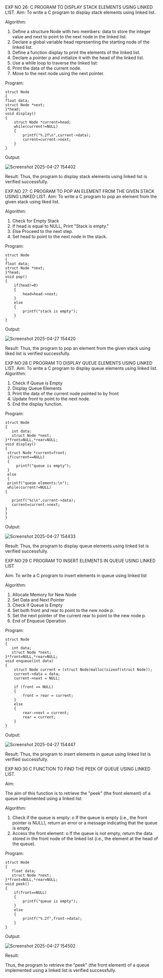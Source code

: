 

EXP NO 26: C PROGRAM TO DISPLAY STACK ELEMENTS USING LINKED LIST.
Aim:
To write a C program to display stack elements using linked list.

Algorithm:
1.	Define a structure Node with two members: data to store the integer value and next to point to the next node in the linked list.
2.	Declare a global variable head representing the starting node of the linked list.
3.	Define a function display to print the elements of the linked list.
4.	Declare a pointer p and initialize it with the head of the linked list.
5.	Use a while loop to traverse the linked list:
6.	Print the data of the current node.
7.	Move to the next node using the next pointer.
 
Program:

```
struct Node   
{  
float data;  
struct Node *next;  
}*head;  
void display()  
{ 
    struct Node *current=head;
    while(current!=NULL)
    {
        printf("%.2f\n",current->data);
        current=current->next;
    }
}
```

Output:

![Screenshot 2025-04-27 154402](https://github.com/user-attachments/assets/383c6fca-0620-4f17-bac3-2f51e634eb29)



Result:
Thus, the program to display stack elements using linked list is verified successfully. 



EXP.NO 27: C PROGRAM TO POP AN ELEMENT FROM THE GIVEN STACK USING 
LINKED LIST.
Aim:
To write a C program to pop an element from the given stack using liked list.

Algorithm:
1.	Check for Empty Stack
2.	If head is equal to NULL, Print "Stack is empty."
3.	Else Proceed to the next step.
4.	Set head to point to the next node in the stack.
 
Program:

```
struct Node   
{  
float data;  
struct Node *next;  
}*head;  
void pop()  
{ 
    if(head!=0)
    {
        head=head->next;
    }
    else
    {
        printf("stack is empty");
    }
}
```

Output:

![Screenshot 2025-04-27 154420](https://github.com/user-attachments/assets/c2e9c3ca-9b24-4970-a519-4f23907fd1d0)




Result:
Thus, the program to pop an element from the given stack using liked list is verified successfully.

 
EXP NO:28 C PROGRAM TO DISPLAY QUEUE ELEMENTS USING LINKED LIST.
Aim:
To write a C program to display queue elements using linked list.
Algorithm:
1.	Check if Queue is Empty
2.	Display Queue Elements
3.	Print the data of the current node pointed to by front
4.	Update front to point to the next node.
5.	End the display function.
 
Program:
```
struct Node
{
   int data;
   struct Node *next;
}*front=NULL,*rear=NULL;
void display()
{
 struct Node *current=front;
 if(current==NULL)
 {
     printf("queue is empty");
 }
 else
 {
 printf("queue elements:\n");
 while(current!=NULL)
{
    
   printf("%c\n",current->data);
   current=current->next;
}
}
}
```

Output:

![Screenshot 2025-04-27 154433](https://github.com/user-attachments/assets/63a499ac-1218-4c68-b523-cab9e608e969)


Result:
Thus, the program to display queue elements using linked list is verified successfully.


 
EXP NO:29 C PROGRAM TO INSERT ELEMENTS IN QUEUE USING LINKED LIST

Aim:
To write a C program to insert elements in queue using linked list

Algorithm:
1.	Allocate Memory for New Node
2.	Set Data and Next Pointer
3.	Check if Queue is Empty
4.	Set both front and rear to point to the new node p.
5.	Set the next pointer of the current rear to point to the new node p.
6.	End of Enqueue Operation
 
Program:

```
struct Node
{
   int data;
   struct Node *next;
}*front=NULL,*rear=NULL;
void enqueue(int data)
{
    struct Node current = (struct Node)malloc(sizeof(struct Node));
    current->data = data;
    current->next = NULL;

    if (front == NULL)
    {
        front = rear = current;
    }
    else
    {
        rear->next = current;
        rear = current;
    }
}
```

Output:

![Screenshot 2025-04-27 154447](https://github.com/user-attachments/assets/252e3e51-8721-4e95-8c75-590dba78e72c)


Result:
Thus, the program to insert elements in queue using linked list is verified successfully.



EXP NO:30 C FUNCTION TO FIND THE PEEK OF QUEUE USING LINKED LIST.


Aim:

The aim of this function is to retrieve the "peek" (the front element) of a queue implemented using a linked list

Algorithm:

1.	Check if the queue is empty:
o	If the queue is empty (i.e., the front pointer is NULL), return an error or a message indicating that the queue is empty.
2.	Access the front element:
o	If the queue is not empty, return the data stored in the front node of the linked list (i.e., the element at the head of the queue).

Program:
```
struct Node
{
   float data;
   struct Node *next;
}*front=NULL,*rear=NULL;
void peek()
{
    if(front==NULL)
    {
        printf("queue is empty");
    }
    else
    {
        printf("%.2f",front->data);
    }
}
```

Output:

![Screenshot 2025-04-27 154502](https://github.com/user-attachments/assets/2b25bc1c-d887-4b5b-bb4f-b249792d8abd)




Result:

Thus, the program to retrieve the "peek" (the front element) of a queue implemented using a linked list is verified successfully.


